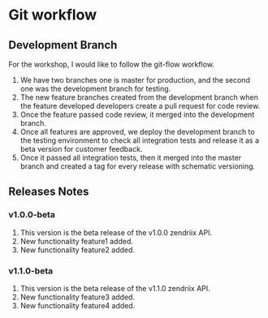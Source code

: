 # Git workflow
## Development Branch
For the workshop, I would like to follow the git-flow workflow.

1. We have two branches one is master for production, and the second one was the development branch for testing.
2. The new feature branches created from the development branch when the feature developed developers create a pull request for code review.
3. Once the feature passed code review, it merged into the development branch.
4. Once all features are approved, we deploy the development branch to the testing environment to check all integration tests and release it as a beta version for customer feedback.
5. Once it passed all integration tests, then it merged into the master branch and created a tag for every release with schematic versioning.
## Releases Notes
### v1.0.0-beta 
1. This version is the beta release of the v1.0.0 zendriix API. 
2. New functionality feature1 added.
3. New functionality feature2 added. 
### v1.1.0-beta 
1. This version is the beta release of the v1.1.0 zendriix API. 
2. New functionality feature3 added.
3. New functionality feature4 added. 
